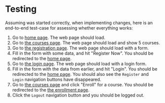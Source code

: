 # Testing

Assuming was started correctly, when implementing changes, here is an end-to-end
test-case for assessing whether everything works:

1. Go to [home page](http://127.0.0.1:5000/index). The web page should load.
1. Go to [the courses page](http://127.0.0.1:5000/courses).
   The web page should load and show 5 courses.
1. Go to [the registration page](http://127.0.0.1:5000/register).
   The web page should load with a form.
1. Fill in the form with some data, and hit "Register Now".
   You should be redirected to the [home page](http://127.0.0.1:5000/index).
1. Go to [the login page](http://127.0.0.1:5000/login).
   The web page should load with a login form.
1. Fill in the form with the data from earlier, and hit "Login".
   You should be redirected to the [home page](http://127.0.0.1:5000/index).
   You should also see the `Register` and `Login` navigation buttons have disappeared.
1. Go to [the courses page](http://127.0.0.1:5000/courses) and click "Enroll" for a course.
   You should be redirected to the [the enrollment page](http://127.0.0.1:5000/enrollment).
1. Click the `Logout` navigation button and you should be logged out.
